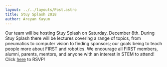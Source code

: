 ```yaml
---
layout: ../../layouts/Post.astro
title: Stuy Splash 2018
author: Areyan Kayum
---
```

Our team will be hosting Stuy Splash on Saturday, December 8th. During Stuy Splash there will be lectures covering a range of topics, from pneumatics to computer vision to finding sponsors; our goals being to teach people more about FIRST and robotics. We encourage all FIRST members, alumni, parents, mentors, and anyone with an interest in STEM to attend! Click [here](https://tinyurl.com/stuysplash18) to RSVP!
